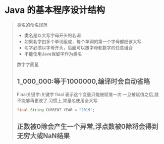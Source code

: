 # Java 的基本程序设计结构

> 类名的命名规范
>
> * 类名是以大写字母开头的名词
> * 如果名字由多个单词组成，每个单词的第一个字母都应该大写
> * 名字必须以字母开头，后面可以跟字母和数字的任意组合
> * 不能使用Java保留字作为类名
>
> 数字字面量
>
> ## 1\_000\_000:等于1000000,编译时会自动省略
>
> Final关键字:关键字 final 表示这个变量只能被赋值一次.一旦被赋值之后,就不能够再更改了.习惯上,常量名使用全大写
>
> ```java
> final String CURRENT_YEAR = "2019";
> ```
>
> ## 正数被0除会产生一个异常,浮点数被0除将会得到无穷大或NaN结果

